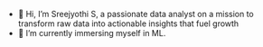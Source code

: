 - 👋 Hi, I’m Sreejyothi S, a passionate data analyst on a mission to transform raw data into actionable insights that fuel growth
- 🌱 I’m currently immersing myself in ML.

<!---
Sreejyothi123/Sreejyothi123 is a ✨ special ✨ repository because its `README.md` (this file) appears on your GitHub profile.
You can click the Preview link to take a look at your changes.
--->
